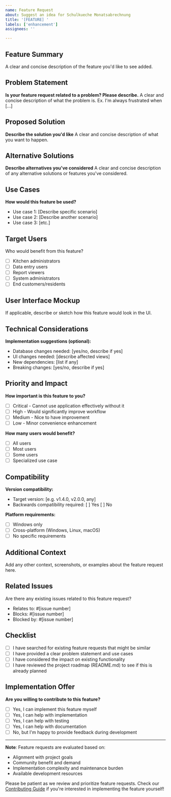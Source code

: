 ```yaml
---
name: Feature Request
about: Suggest an idea for Schulkueche Monatsabrechnung
title: '[FEATURE] '
labels: ['enhancement']
assignees: ''

---
```


## Feature Summary
A clear and concise description of the feature you'd like to see added.

## Problem Statement
**Is your feature request related to a problem? Please describe.**
A clear and concise description of what the problem is. Ex. I'm always frustrated when [...]

## Proposed Solution
**Describe the solution you'd like**
A clear and concise description of what you want to happen.

## Alternative Solutions
**Describe alternatives you've considered**
A clear and concise description of any alternative solutions or features you've considered.

## Use Cases
**How would this feature be used?**
- Use case 1: [Describe specific scenario]
- Use case 2: [Describe another scenario]
- Use case 3: [etc.]

## Target Users
Who would benefit from this feature?
- [ ] Kitchen administrators
- [ ] Data entry users
- [ ] Report viewers
- [ ] System administrators
- [ ] End customers/residents

## User Interface Mockup
If applicable, describe or sketch how this feature would look in the UI.

## Technical Considerations
**Implementation suggestions (optional):**
- Database changes needed: [yes/no, describe if yes]
- UI changes needed: [describe affected views]
- New dependencies: [list if any]
- Breaking changes: [yes/no, describe if yes]

## Priority and Impact
**How important is this feature to you?**
- [ ] Critical - Cannot use application effectively without it
- [ ] High - Would significantly improve workflow
- [ ] Medium - Nice to have improvement
- [ ] Low - Minor convenience enhancement

**How many users would benefit?**
- [ ] All users
- [ ] Most users
- [ ] Some users
- [ ] Specialized use case

## Compatibility
**Version compatibility:**
- Target version: [e.g. v1.4.0, v2.0.0, any]
- Backwards compatibility required: [ ] Yes [ ] No

**Platform requirements:**
- [ ] Windows only
- [ ] Cross-platform (Windows, Linux, macOS)
- [ ] No specific requirements

## Additional Context
Add any other context, screenshots, or examples about the feature request here.

## Related Issues
Are there any existing issues related to this feature request?
- Relates to: #[issue number]
- Blocks: #[issue number]
- Blocked by: #[issue number]

## Checklist
- [ ] I have searched for existing feature requests that might be similar
- [ ] I have provided a clear problem statement and use cases
- [ ] I have considered the impact on existing functionality
- [ ] I have reviewed the project roadmap (README.md) to see if this is already planned

## Implementation Offer
**Are you willing to contribute to this feature?**
- [ ] Yes, I can implement this feature myself
- [ ] Yes, I can help with implementation
- [ ] Yes, I can help with testing
- [ ] Yes, I can help with documentation
- [ ] No, but I'm happy to provide feedback during development

---

**Note**: Feature requests are evaluated based on:
- Alignment with project goals
- Community benefit and demand  
- Implementation complexity and maintenance burden
- Available development resources

Please be patient as we review and prioritize feature requests. Check our [Contributing Guide](CONTRIBUTING.md) if you're interested in implementing the feature yourself!